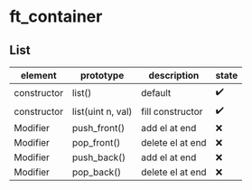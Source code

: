 # ft_container

## List

| element    | prototype         | description       | state |
| ---------  | ----------------- | ----------------- | ----- |
|constructor | list()            | default | :heavy_check_mark: |
| constructor| list(uint n, val) | fill constructor | :heavy_check_mark: |
| Modifier   | push_front()       | add el at end     | :x: |
| Modifier   | pop_front()        | delete el at end     | :x: |
| Modifier   | push_back()       | add el at end     | :x: |
| Modifier   | pop_back()        | delete el at end     | :x: |
